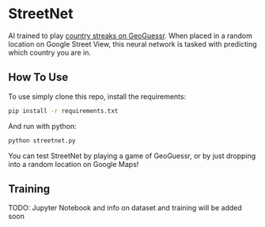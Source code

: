 # StreetNet
AI trained to play [country streaks on GeoGuessr](https://www.geoguessr.com/country-streak). When placed in a random location on Google Street View, this neural network is tasked with predicting which country you are in.

## How To Use

To use simply clone this repo, install the requirements: 
```bash
pip install -r requirements.txt
```
And run with python:
```bash
python streetnet.py
```
You can test StreetNet by playing a game of GeoGuessr, or by just dropping into a random location on Google Maps!

## Training

TODO: Jupyter Notebook and info on dataset and training will be added soon
